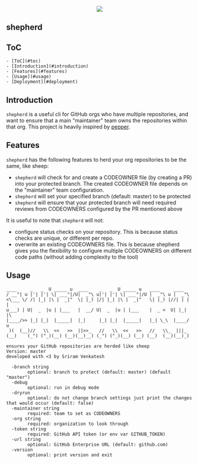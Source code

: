  <p align="center">
    <a href="https://goreportcard.com/report/github.com/srizzling/shepherd"><img src="https://goreportcard.com/badge/github.com/srizzling/shepherd" /></a>
  </p>

## shepherd

## ToC

    - [ToC](#toc)
    - [Introduction](#introduction)
    - [Features](#features)
    - [Usage](#usage)
    - [Deployment](#deployment)

## Introduction

`shepherd` is a useful cli for GitHub orgs who have multiple repositories, and want to ensure that a main "maintainer" team owns the repositories within that org. This project is heavily inspired by [pepper](https://github.com/genuinetools/pepper).


## Features

`shepherd` has the following features to herd your org repositories to be the same, like sheep:

- `shepherd` will check for and create a CODEOWNER file (by creating a PR) into your protected branch. The created CODEOWNER file depends on the "maintainer" team configuration.
- `shepherd` will set your specified branch (default: master) to be protected
- `shepherd` will ensure that your protected branch will need required reviews from CODEOWNERS configured by the PR mentioned above

It is useful to note that `shepherd` will not:

- configure status checks on your repository. This is because status checks are unique, or different per repo.
- overwrite an existing CODEOWNERS file. This is because shepherd gives you the flexibility to configure multiple CODEOWNERS on different code paths (without adding complexity to the tool)

## Usage

```
____     _   _  U _____ u  ____    _   _  U _____ u   ____     ____
/ __"| u |'| |'| \| ___"|/U|  _"\ u|'| |'| \| ___"|/U |  _"\ u |  _"\
<\___ \/ /| |_| |\ |  _|"  \| |_) |/| |_| |\ |  _|"   \| |_) |//| | | |
u___) | U|  _  |u | |___   |  __/ U|  _  |u | |___    |  _ <  U| |_| |\
|____/>> |_| |_|  |_____|  |_|     |_| |_|  |_____|   |_| \_\  |____/ u
 )(  (__)//   \\  <<   >>  ||>>_   //   \\  <<   >>   //   \\_  |||_
(__)    (_") ("_)(__) (__)(__)__) (_") ("_)(__) (__) (__)  (__)(__)_)

ensures your GitHub repositories are herded like sheep
Version: master
developed with <3 by Sriram Venkatesh

  -branch string
    	optional: branch to protect (default: master) (default "master")
  -debug
    	optional: run in debug mode
  -dryrun
    	optional: do not change branch settings just print the changes that would occur (default: false)
  -maintainer string
    	required: team to set as CODEOWNERS
  -org string
    	required: organization to look through
  -token string
    	required: GitHub API token (or env var GITHUB_TOKEN)
  -url string
    	optional: GitHub Enterprise URL (default: github.com)
  -version
    	optional: print version and exit
```


